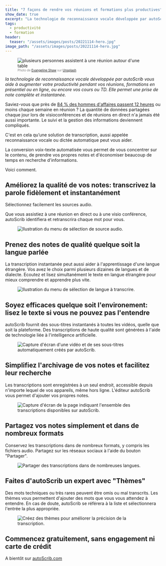 ```yaml
---
title: "7 façons de rendre vos réunions et formations plus productives"
show_date: true
excerpt: "La technologie de reconnaissance vocale développée par autoScrib vous aide à augmenter votre productivité pendant vos réunions, formations en présentiel ou en ligne, ou encore vos cours ou TD. Elle permet une prise de note complète et instantanée."
tags:
  - productivité
  - formation
header:
  teaser: "/assets/images/posts/20221114-hero.jpg"
image_path: "/assets/images/posts/20221114-hero.jpg"
---
```


<figure>
<img src="{{ site.url }}{{ site.baseurl }}/assets/images/posts/20221114-hero.jpg" alt="plusieurs personnes assistent à une réunion autour d'une table" class="full">
<figcaption style="color:grey; font-size:10px;">Photo de <a href="https://unsplash.com/it/@evangelineshaw?utm_source=unsplash&utm_medium=referral&utm_content=creditCopyText">Evangeline Shaw</a> sur <a href="https://unsplash.com/fr/photos/xRlI-L-kvrw?utm_source=unsplash&utm_medium=referral&utm_content=creditCopyText">Unsplash</a>
  </a>
  </figcaption>
</figure>

_la technologie de reconnaissance vocale développée par autoScrib vous aide à augmenter votre productivité pendant vos réunions, formations en présentiel ou en ligne, ou encore vos cours ou TD. Elle permet une prise de note complète et instantanée._

Saviez-vous que près de [84 % des hommes d'affaires passent 12 heures](https://www.dialpad.com/blog/video-conferencing-report/#time-spent-in-meetings) ou moins chaque semaine en réunion ? La quantité de données partagées chaque jour lors de visioconférences et de réunions en direct n'a jamais été aussi importante. Le suivi et la gestion des informations deviennent compliqués.

C'est en cela qu’une solution de transcription, aussi appelée reconnaissance vocale ou dictée automatique peut vous aider.

La conversion voix-texte automatisée vous permet de vous concentrer sur le contenu, de prendre vos propres notes et d'économiser beaucoup de temps en recherche d'informations.

Voici comment.

## Améliorez la qualité de vos notes: transcrivez la parole fidèlement et instantanément

Sélectionnez facilement les sources audio.

Que vous assistiez à une réunion en direct ou à une visio conférence, autoScrib identifiera et retranscrira chaque mot pour vous.

<figure>
<img src="{{ site.url }}{{ site.baseurl }}/assets/images/posts/20221114-Browser select FR.webp" alt="Ilustration du menu de sélection de source audio." class="full">
</figure>

## Prenez des notes de qualité quelque soit la langue parlée

La transcription instantanée peut aussi aider à l'apprentissage d'une langue étrangère. Vos avez le choix parmi plusieurs dizaines de langues et de dialecte. Ecoutez et lisez simultanément le texte en langue étrangère pour mieux comprendre et apprendre plus vite.

<figure>
<img src="{{ site.url }}{{ site.baseurl }}/assets/images/posts/20221114-langSelectFR.gif" alt="Ilustration du menu de sélection de langue à transcrire." class="full">
</figure>

## Soyez efficaces quelque soit l'environement: lisez le texte si vous ne pouvez pas l'entendre

autoScrib fournit des sous-titres instantanés à toutes les vidéos, quelle que soit la plateforme. Des transcriptions de haute qualité sont générées à l'aide de technologie liée à l'intelligence artificielle.

<figure>
<img src="{{ site.url }}{{ site.baseurl }}/assets/images/posts/20221114-speaker.gif" alt="Capture d'écran d'une vidéo et de ses sous-titres automatiquement créés par autoScrib." class="full">
</figure>

## Simplifiez l'archivage de vos notes et facilitez leur recherche

Les transcriptions sont enregistrées à un seul endroit, accessible depuis n'importe lequel de vos appareils, même hors ligne. L'éditeur autoScrib vous permet d'ajouter vos propres notes.

<figure>
<img src="{{ site.url }}{{ site.baseurl }}/assets/images/posts/20221114-SavedTexts.webp" alt="Capture d'écran de la page indiquant l'ensemble des transcriptions disponibles sur autoScrib." class="full">
</figure>

## Partagez vos notes simplement et dans de nombreux formats

Conservez les transcriptions dans de nombreux formats, y compris les fichiers audio. Partagez sur les réseaux sociaux à l'aide du bouton "Partager".

<figure>
<img src="{{ site.url }}{{ site.baseurl }}/assets/images/posts/20221114-ShareOptions.webp" alt="Partager des transcriptions dans de nombreuses langues." class="full">
</figure>

## Faites d'autoScrib un expert avec "Thèmes"

Des mots techniques ou très rares peuvent être omis ou mal transcrits. Les thèmes vous permettent d'ajouter des mots que vous vous attendez à entendre. En cas de doute, autoScrib se référera à la liste et sélectionnera l'entrée la plus appropriée.

<figure>
<img src="{{ site.url }}{{ site.baseurl }}/assets/images/posts/20221114-Theme.webp" alt="Créez des thèmes pour améliorer la précision de la transcription." class="full">
</figure>

## Commencez gratuitement, sans engagement ni carte de crédit

A bientôt sur [autoScrib.com](https://autoscrib.com)
